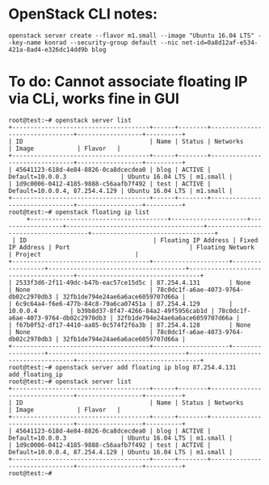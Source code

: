 # OpenStack CLI notes:
    openstack server create --flavor m1.small --image "Ubuntu 16.04 LTS" --key-name konrad --security-group default --nic net-id=0a8d12af-e534-421a-8ad4-e326dc14dd9b blog

# To do: Cannot associate floating IP via CLi, works fine in GUI

    root@test:~# openstack server list
    +--------------------------------------+------+--------+--------------------------------+------------------+----------+
    | ID                                   | Name | Status | Networks                       | Image            | Flavor   |
    +--------------------------------------+------+--------+--------------------------------+------------------+----------+
    | 45641123-618d-4e84-8826-0ca8dcecdea0 | blog | ACTIVE | Default=10.0.0.3               | Ubuntu 16.04 LTS | m1.small |
    | 1d9c0006-0412-4185-9888-c56aafb7f492 | test | ACTIVE | Default=10.0.0.4, 87.254.4.129 | Ubuntu 16.04 LTS | m1.small |
    +--------------------------------------+------+--------+--------------------------------+------------------+----------+
    root@test:~# openstack floating ip list
         +--------------------------------------+---------------------+------------------+--------------------------------------+-------------------------------------+----------------------------------+
     | ID                                   | Floating IP Address | Fixed IP Address | Port                                 | Floating Network                     | Project                          |
    +--------------------------------------+---------------------+------------------+--------------------------------------+--------------------------------------+----------------------------------+
    | 2533f3d6-2f11-49dc-b47b-eac57ce15d5c | 87.254.4.131        | None             | None                                 | 78c0dc1f-a6ae-4073-9764-db02c2970db3 | 32fb1de794e24ae6a6ace6059707d66a |
    | 6c9c64a4-f6e6-477b-84c8-79a6ca07451a | 87.254.4.129        | 10.0.0.4         | b39b8d37-8f47-4266-84a2-49f5956cab1d | 78c0dc1f-a6ae-4073-9764-db02c2970db3 | 32fb1de794e24ae6a6ace6059707d66a |
    | f67b0f52-df17-4410-aa85-0c574f2f6a3b | 87.254.4.128        | None             | None                                 | 78c0dc1f-a6ae-4073-9764-db02c2970db3 | 32fb1de794e24ae6a6ace6059707d66a |
    +--------------------------------------+---------------------+------------------+--------------------------------------+--------------------------------------+----------------------------------+
    root@test:~# openstack server add floating ip blog 87.254.4.131
    add_floating_ip
    root@test:~# openstack server list
    +--------------------------------------+------+--------+--------------------------------+------------------+----------+
    | ID                                   | Name | Status | Networks                       | Image            | Flavor   |
    +--------------------------------------+------+--------+--------------------------------+------------------+----------+
    | 45641123-618d-4e84-8826-0ca8dcecdea0 | blog | ACTIVE | Default=10.0.0.3               | Ubuntu 16.04 LTS | m1.small |
    | 1d9c0006-0412-4185-9888-c56aafb7f492 | test | ACTIVE | Default=10.0.0.4, 87.254.4.129 | Ubuntu 16.04 LTS | m1.small |
    +--------------------------------------+------+--------+--------------------------------+------------------+----------+
    root@test:~#
